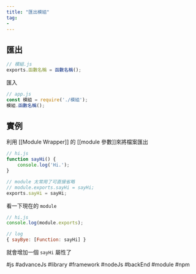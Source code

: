 ```yaml
---
title: "匯出模組"
tag: 
- 
---
```

## 匯出
```js
// 模組.js
exports.函數名稱 = 函數名稱();
```
匯入
```js
// app.js
const 模組 = require('./模組');
模組.函數名稱();
```
## 實例
利用 [[Module Wrapper]] 的 [[module 參數]]來將檔案匯出
```js
// hi.js
function sayHi() {
	console.log('Hi.');
}

// module 太常用了可直接省略
// module.exports.sayHi = sayHi;
exports.sayHi = sayHi;
```
看一下現在的 `module`
```js
// hi.js
console.log(module.exports);

// log
{ sayBye: [Function: sayHi] }
```
就會增加一個 `sayHi` 屬性了

#js #advanceJs #library #framework #nodeJs #backEnd #module #npm